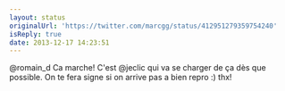 ```yaml
---
layout: status
originalUrl: 'https://twitter.com/marcgg/status/412951279359754240'
isReply: true
date: 2013-12-17 14:23:51
---
```


@romain_d Ca marche! C'est @jeclic qui va se charger de ça dès que possible. On te fera signe si on arrive pas a bien repro :) thx!
